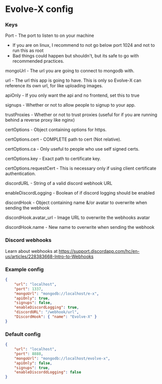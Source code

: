 # Evolve-X config

### Keys

Port - The port to listen to on your machine

- If you are on linux, I recommend to not go below port 1024 and not to run this as root
- Bad things could happen but shouldn't, but its safe to go with recommended practices.

mongoUrl - The url you are going to connect to mongodb with.

url - The url this app is going to have. This is only so Evolve-X can reference its own url, for like uploading images.

apiOnly - If you only want the api and no frontend, set this to true

signups - Whether or not to allow people to signup to your app.

trustProxies - Whether or not to trust proxies (useful for if you are running behind a reverse proxy like nginx)

certOptions - Object containing options for https.

certOptions.cert - COMPLETE path to cert (Not relative).

certOptions.ca - Only useful to people who use self signed certs.

certOptions.key - Exact path to certificate key.

certOptions.requestCert - This is necessary only if using client certificate authentication.

discordURL - String of a valid discord webhook URL

enableDiscordLogging - Boolean of if discord logging should be enabled

discordHook - Object containing name &/or avatar to overwrite when sending the webhook

discordHook.avatar_url - Image URL to overwrite the webhooks avatar

discordHook.name - New name to overwrite when sending the webhook

### Discord webhooks

Learn about webhooks at https://support.discordapp.com/hc/en-us/articles/228383668-Intro-to-Webhooks

### Example config

```json
{
    "url": "localhost",
    "port": 1337,
    "mongoUrl": "mongodb://localhost/e-x",
    "apiOnly": true,
    "signups": false,
    "enableDiscordLogging": true,
    "discordURL": "/webhook/url",
    "DiscordHook": { "name": "Evolve-X" }
}
```

### Default config

```json
{
    "url": "localhost",
    "port": 8888,
    "mongoUrl": "mongodb://localhost/evolve-x",
    "apiOnly": false,
    "signups": true,
    "enableDiscorddLogging": false
}
```
